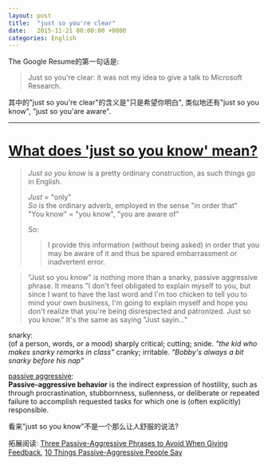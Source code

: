 ```yaml
---
layout: post
title:  "just so you're clear"
date:   2015-11-21 00:00:00 +0800
categories: English
---
```



The Google Resume的第一句话是:
> Just so you're clear: it was not my idea to give a talk to Microsoft Research.

其中的"just so you're clear"的含义是"只是希望你明白", 类似地还有"just so you know", "just so you'are aware".

---

# [What does 'just so you know' mean?](http://ell.stackexchange.com/questions/5808/what-does-just-so-you-know-mean)
> _Just so you know_ is a pretty ordinary construction, as such things go in English.
> 
> _Just_ = "only"  
> _So_ is the ordinary adverb, employed in the sense "in order that"  
> "You know" = "you know", "you are aware of"
> 
> So:
> 
> > I provide this information (without being asked) in order that you may be aware of it and thus be spared embarrassment or inadvertent error.

> "Just so you know" is nothing more than a snarky, passive aggressive phrase. It means "I don't feel obligated to explain myself to you, but since I want to have the last word and I'm too chicken to tell you to mind your own business, I'm going to explain myself and hope you don't realize that you're being disrespected and patronized. Just so you know." It's the same as saying "Just sayin..."

snarky:  
(of a person, words, or a mood) sharply critical; cutting; snide.
*"the kid who makes snarky remarks in class"*
cranky; irritable.
*"Bobby's always a bit snarky before his nap"*

[passive aggressive](https://en.wikipedia.org/wiki/Passive-aggressive_behavior):  
**Passive-aggressive behavior** is the indirect expression of hostility, such as through procrastination, stubbornness, sullenness, or deliberate or repeated failure to accomplish requested tasks for which one is (often explicitly) responsible.

看来"just so you know"不是一个那么让人舒服的说法?

拓展阅读: [Three Passive-Aggressive Phrases to Avoid When Giving Feedback](http://lifehacker.com/three-passive-aggressive-phrases-to-avoid-when-giving-f-1729965729), [10 Things Passive-Aggressive People Say](https://www.psychologytoday.com/blog/passive-aggressive-diaries/201011/10-things-passive-aggressive-people-say)